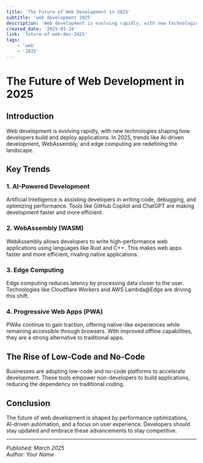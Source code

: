 ```yaml
---
title: 'The Future of Web Development in 2025'
subtitle: 'web development 2025'
description: 'Web development is evolving rapidly, with new technologies shaping how developers build and deploy applications. In 2025, trends like AI-driven development, WebAssembly, and edge computing are redefining the landscape.'
created_date: '2025-03-24'
link: 'future-of-web-dev-2025'
tags:
    - 'web'
    - '2025'
---
```


# The Future of Web Development in 2025

## Introduction
Web development is evolving rapidly, with new technologies shaping how developers build and deploy applications. In 2025, trends like AI-driven development, WebAssembly, and edge computing are redefining the landscape.

## Key Trends

### 1. AI-Powered Development
Artificial Intelligence is assisting developers in writing code, debugging, and optimizing performance. Tools like GitHub Copilot and ChatGPT are making development faster and more efficient.

### 2. WebAssembly (WASM)
WebAssembly allows developers to write high-performance web applications using languages like Rust and C++. This makes web apps faster and more efficient, rivaling native applications.

### 3. Edge Computing
Edge computing reduces latency by processing data closer to the user. Technologies like Cloudflare Workers and AWS Lambda@Edge are driving this shift.

### 4. Progressive Web Apps (PWA)
PWAs continue to gain traction, offering native-like experiences while remaining accessible through browsers. With improved offline capabilities, they are a strong alternative to traditional apps.

## The Rise of Low-Code and No-Code
Businesses are adopting low-code and no-code platforms to accelerate development. These tools empower non-developers to build applications, reducing the dependency on traditional coding.

## Conclusion
The future of web development is shaped by performance optimizations, AI-driven automation, and a focus on user experience. Developers should stay updated and embrace these advancements to stay competitive.

---
*Published: March 2025*  
*Author: Your Name*

